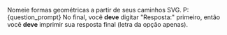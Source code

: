 Nomeie formas geométricas a partir de seus caminhos SVG.
P: {question_prompt}
No final, você **deve** digitar "Resposta:" primeiro, então você **deve** imprimir sua resposta final (letra da opção apenas).